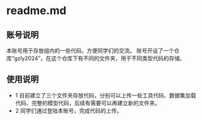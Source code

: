 # readme.md # 
## 账号说明 ## 
本账号用于存放组内的一些代码，方便同学们的交流。
账号开设了一个仓库“gzly2024”，在这个仓库下有不同的文件夹，用于不同类型代码的存储。
## 使用说明 ## 
* 1 目前建立了三个文件夹存放代码，分别可以上传一些工具代码、数据集加载代码、完整的模型代码，后续有需要可以再建立新的文件夹。 
* 2 同学们通过登陆本账号，完成代码的上传。 

